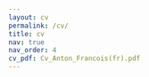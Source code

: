 ```yaml
---
layout: cv
permalink: /cv/
title: cv
nav: true
nav_order: 4
cv_pdf: Cv_Anton_Francois(fr).pdf
---
```

